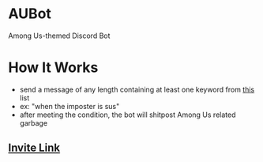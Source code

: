 # AUBot
Among Us-themed Discord Bot

# How It Works
- send a message of any length containing at least one keyword from [this](https://pastebin.com/raw/WNSFrkvm) list
- ex: "when the imposter is sus"
- after meeting the condition, the bot will shitpost Among Us related garbage

## [Invite Link](https://discord.com/oauth2/authorize?client_id=841567657140289557&permissions=116736&scope=bot)

